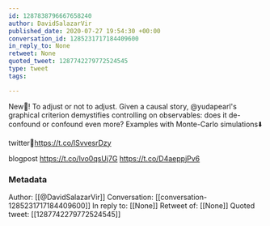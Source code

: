 ```yaml
---
id: 1287838796667658240
author: DavidSalazarVir
published_date: 2020-07-27 19:54:30 +00:00
conversation_id: 1285231717184409600
in_reply_to: None
retweet: None
quoted_tweet: 1287742279772524545
type: tweet
tags:

---
```


New📝! To adjust or not to adjust. Given a causal story, @yudapearl's graphical criterion demystifies controlling on observables: does it de-confound or confound even more? Examples with Monte-Carlo simulations⬇️

twitter🧵https://t.co/lSvvesrDzy

blogpost
https://t.co/lvo0qsUj7G https://t.co/D4aeppjPv6

### Metadata

Author: [[@DavidSalazarVir]]
Conversation: [[conversation-1285231717184409600]]
In reply to: [[None]]
Retweet of: [[None]]
Quoted tweet: [[1287742279772524545]]
